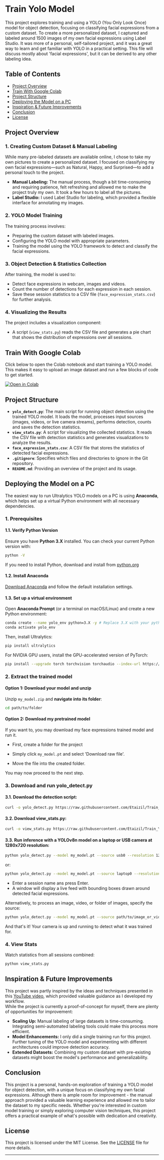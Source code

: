 # Train Yolo Model

This project explores training and using a YOLO (You Only Look Once) model for object detection, focusing on classifying facial expressions from a custom dataset. To create a more personalized dataset, I captured and labeled around 1500 images of my own facial expressions using Label Studio. It was more of a personal, self-tailored project, and it was a great way to learn and get familiar with YOLO in a practical setting. This file will discuss mostly about 'facial expressions', but it can be derived to any other labeling idea.

## Table of Contents
- [Project Overview](#project-overview)
- [Train With Google Colab](#train-with-google-colab)
- [Project Structure](#project-structure)
- [Deploying the Model on a PC](#deploying-the-model-on-a-pc)
- [Inspiration & Future Improvements](#inspiration--future-improvements)
- [Conclusion](#conclusion)
- [License](#license)

## Project Overview

### 1. Creating Custom Dataset & Manual Labeling

While many pre-labeled datasets are available online, I chose to take my own pictures to create a personalized dataset. I focused on classifying my own facial expressions—such as Natural, Happy, and Surprised—to add a personal touch to the project.  
- **Manual Labeling:** The manual process, though a bit time-consuming and requiring patience, felt refreshing and allowed me to make the project truly my own. It took a few hours to label all the pictures.
- **Label Studio:** I used Label Studio for labeling, which provided a flexible interface for annotating my images.

### 2. YOLO Model Training

The training process involves:
- Preparing the custom dataset with labeled images.
- Configuring the YOLO model with appropriate parameters.
- Training the model using the YOLO framework to detect and classify the facial expressions.

### 3. Object Detection & Statistics Collection

After training, the model is used to:
- Detect face expressions in webcam, images and videos.
- Count the number of detections for each expression in each session.
- Save these session statistics to a CSV file (`face_expression_stats.csv`) for further analysis.

### 4. Visualizing the Results

The project includes a visualization component:
- A script (`view_stats.py`) reads the CSV file and generates a pie chart that shows the distribution of expressions over all sessions.

## **Train With Google Colab**
Click below to open the Colab notebook and start training a YOLO model. This makes it easy to upload an image dataset and run a few blocks of code to get started.

[![Open in Colab](https://colab.research.google.com/assets/colab-badge.svg)](https://colab.research.google.com/drive/1QEWZK5emoj3fvD9SPrjAeCRPV5COxCy7?usp=sharing)


## Project Structure

- **`yolo_detect.py`**: The main script for running object detection using the trained YOLO model. It loads the model, processes input sources (images, videos, or live camera streams), performs detection, counts and saves the detection statistics.
- **`view_stats.py`**: A script for visualizing the collected statistics. It reads the CSV file with detection statistics and generates visualizations to analyze the results.
- **`face_expression_stats.csv`**: A CSV file that stores the statistics of detected facial expressions.
- **`.gitignore`**: Specifies which files and directories to ignore in the Git repository.
- **`README.md`**: Providing an overview of the project and its usage.

## Deploying the Model on a PC

The easiest way to run Ultralytics YOLO models on a PC is using **Anaconda**, which helps set up a virtual Python environment with all necessary dependencies.

### 1. Prerequisites

#### **1.1. Verify Python Version**

Ensure you have **Python 3.X** installed. You can check your current Python version with:
```bash
python -V
```
If you need to install Python, download and install from [python.org](https://www.python.org/downloads/)

#### **1.2. Install Anaconda**

[Download Anaconda](https://anaconda.com/download) and follow the default installation settings.


#### **1.3. Set up a virtual environment**
Open **Anaconda Prompt** (or a terminal on macOS/Linux) and create a new Python environment:
```bash
conda create --name yolo_env python=3.X -y # Replace 3.X with your python version
conda activate yolo_env
```

Then, install Ultralytics:

```bash
pip install ultralytics
```

For NVIDIA GPU users, install the GPU-accelerated version of PyTorch:

```bash
pip install --upgrade torch torchvision torchaudio --index-url https://download.pytorch.org/whl/cu124
```

### 2. Extract the trained model

#### Option 1: Download your model and unzip
Unzip ```my_model.zip``` and **navigate into its folder**:
```bash
cd path/to/folder
```
#### Option 2: Download my pretrained model
If you want to, you may download my face expressions trained model and run it.

* First, create a folder for the project

* Simply click ```my_model.pt``` and select 'Download raw file'.

* Move the file into the created folder.

You may now proceed to the next step.

### 3. Download and run yolo_detect.py
#### 3.1. Download the detection script:

```bash
curl -o yolo_detect.py https://raw.githubusercontent.com/Etaizil/Train_Yolo_Model/refs/heads/main/yolo_detect.py
```

#### 3.2. Download view_stats.py:

```bash
curl -o view_stats.py https://raw.githubusercontent.com/Etaizil/Train_Yolo_Model/refs/heads/main/view_stats.py
``` 

#### 3.3. Run inference with a YOLOv8n model on a laptop or USB camera at 1280x720 resolution:

```bash
python yolo_detect.py --model my_model.pt --source usb0 --resolution 1280x720
```
or:
```bash
python yolo_detect.py --model my_model.pt --source laptop0 --resolution 1280x720
```

* Enter a session name ans press Enter.
* A window will display a live feed with bounding boxes drawn around detected facial expressions.

Alternatively, to process an image, video, or folder of images, specify the source:

```bash
python yolo_detect.py --model my_model.pt --source path/to/image_or_video.mp4
```

And that's it! Your camera is up and running to detect what it was trained for.

### 4. View Stats

Watch statistics from all sessions combined:
```bash
python view_stats.py
```

## Inspiration & Future Improvements

This project was partly inspired by the ideas and techniques presented in this [YouTube video](https://www.youtube.com/watch?v=r0RspiLG260), which provided valuable guidance as I developed my workflow.  
While the project is currently a proof-of-concept for myself, there are plenty of opportunities for improvement:
- **Scaling Up:** Manual labeling of large datasets is time-consuming. Integrating semi-automated labeling tools could make this process more efficient.
- **Model Enhancements:** I only did a single training run for this project. Further tuning of the YOLO model and experimenting with different architectures could improve detection accuracy.
- **Extended Datasets:** Combining my custom dataset with pre-existing datasets might boost the model's performance and generalizability.

## Conclusion

This project is a personal, hands-on exploration of training a YOLO model for object detection, with a unique focus on classifying my own facial expressions. Although there is ample room for improvement - the manual approach provided a valuable learning experience and allowed me to tailor the dataset to my specific needs. Whether you're interested in custom model training or simply exploring computer vision techniques, this project offers a practical example of what's possible with dedication and creativity.

## License

This project is licensed under the MIT License. See the [LICENSE](LICENSE) file for more details.

---
